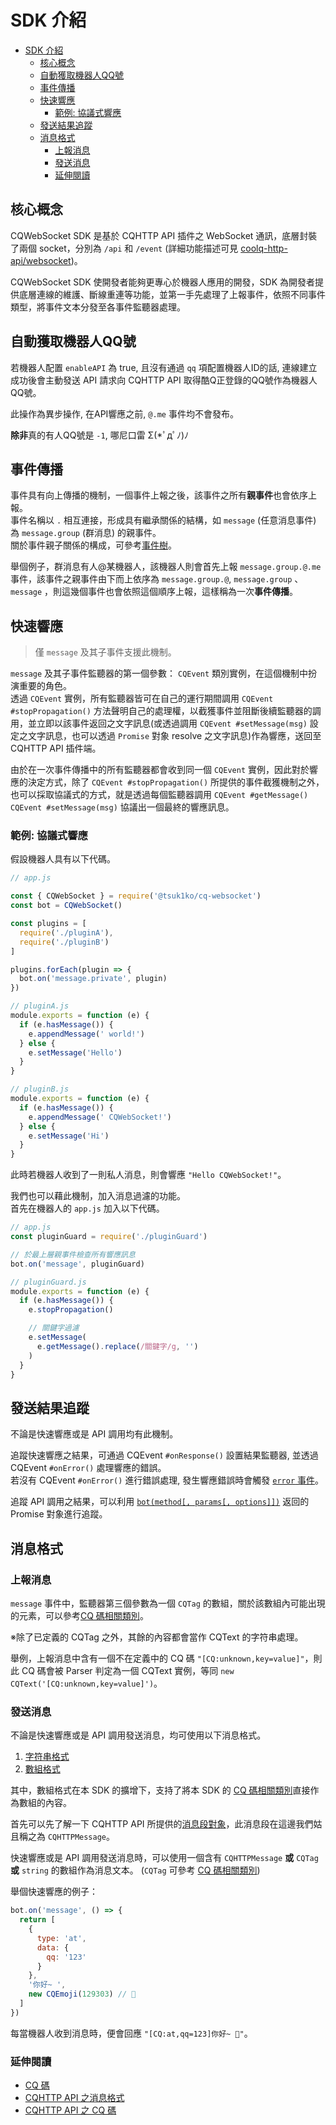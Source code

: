 # SDK 介紹

- [SDK 介紹](#sdk-%E4%BB%8B%E7%B4%B9)
  - [核心概念](#%E6%A0%B8%E5%BF%83%E6%A6%82%E5%BF%B5)
  - [自動獲取機器人QQ號](#%E8%87%AA%E5%8B%95%E7%8D%B2%E5%8F%96%E6%A9%9F%E5%99%A8%E4%BA%BAqq%E8%99%9F)
  - [事件傳播](#%E4%BA%8B%E4%BB%B6%E5%82%B3%E6%92%AD)
  - [快速響應](#%E5%BF%AB%E9%80%9F%E9%9F%BF%E6%87%89)
    - [範例: 協議式響應](#%E7%AF%84%E4%BE%8B-%E5%8D%94%E8%AD%B0%E5%BC%8F%E9%9F%BF%E6%87%89)
  - [發送結果追蹤](#%E7%99%BC%E9%80%81%E7%B5%90%E6%9E%9C%E8%BF%BD%E8%B9%A4)
  - [消息格式](#%E6%B6%88%E6%81%AF%E6%A0%BC%E5%BC%8F)
    - [上報消息](#%E4%B8%8A%E5%A0%B1%E6%B6%88%E6%81%AF)
    - [發送消息](#%E7%99%BC%E9%80%81%E6%B6%88%E6%81%AF)
    - [延伸閱讀](#%E5%BB%B6%E4%BC%B8%E9%96%B1%E8%AE%80)

## 核心概念

CQWebSocket SDK 是基於 CQHTTP API 插件之 WebSocket 通訊，底層封裝了兩個 socket，分別為 `/api` 和 `/event` (詳細功能描述可見 [coolq-http-api/websocket](https://cqhttp.cc/docs/#/WebSocketAPI?id=api-%E6%8E%A5%E5%8F%A3))。

CQWebSocket SDK 使開發者能夠更專心於機器人應用的開發，SDK 為開發者提供底層連線的維護、斷線重連等功能，並第一手先處理了上報事件，依照不同事件類型，將事件文本分發至各事件監聽器處理。

## 自動獲取機器人QQ號

若機器人配置 `enableAPI` 為 true, 且沒有通過 `qq` 項配置機器人ID的話, 連線建立成功後會主動發送 API 請求向 CQHTTP API 取得酷Q正登錄的QQ號作為機器人QQ號。

此操作為異步操作, 在API響應之前, `@.me` 事件均不會發布。

**除非**真的有人QQ號是 `-1`, 哪尼口雷 Σ(*ﾟдﾟﾉ)ﾉ

## 事件傳播

事件具有向上傳播的機制，一個事件上報之後，該事件之所有**親事件**也會依序上報。  
事件名稱以 `.` 相互連接，形成具有繼承關係的結構，如 `message` (任意消息事件) 為 `message.group` (群消息) 的親事件。  
關於事件親子關係的構成，可參考[事件樹](../api/events.md#%E4%BA%8B%E4%BB%B6%E6%A8%B9)。

舉個例子，群消息有人@某機器人，該機器人則會首先上報 `message.group.@.me` 事件，該事件之親事件由下而上依序為 `message.group.@`, `message.group` 、 `message` ，則這幾個事件也會依照這個順序上報，這樣稱為一次**事件傳播**。

## 快速響應

> 僅 `message` 及其子事件支援此機制。

`message` 及其子事件監聽器的第一個參數： `CQEvent` 類別實例，在這個機制中扮演重要的角色。  
透過 `CQEvent` 實例，所有監聽器皆可在自己的運行期間調用 `CQEvent #stopPropagation()` 方法聲明自己的處理權，以截獲事件並阻斷後續監聽器的調用，並立即以該事件返回之文字訊息(或透過調用 `CQEvent #setMessage(msg)` 設定之文字訊息，也可以透過 `Promise` 對象 resolve 之文字訊息)作為響應，送回至 CQHTTP API 插件端。

由於在一次事件傳播中的所有監聽器都會收到同一個 `CQEvent` 實例，因此對於響應的決定方式，除了 `CQEvent #stopPropagation()` 所提供的事件截獲機制之外，也可以採取協議式的方式，就是透過每個監聽器調用 `CQEvent #getMessage()` `CQEvent #setMessage(msg)` 協議出一個最終的響應訊息。

### 範例: 協議式響應

假設機器人具有以下代碼。

```js
// app.js

const { CQWebSocket } = require('@tsuk1ko/cq-websocket')
const bot = CQWebSocket()

const plugins = [
  require('./pluginA'),
  require('./pluginB')
]

plugins.forEach(plugin => {
  bot.on('message.private', plugin)
})

```

```js
// pluginA.js
module.exports = function (e) {
  if (e.hasMessage()) {
    e.appendMessage(' world!')
  } else {
    e.setMessage('Hello')
  }
}
```

```js
// pluginB.js
module.exports = function (e) {
  if (e.hasMessage()) {
    e.appendMessage(' CQWebSocket!')
  } else {
    e.setMessage('Hi')
  }
}
```

此時若機器人收到了一則私人消息，則會響應 `"Hello CQWebSocket!"`。

我們也可以藉此機制，加入消息過濾的功能。  
首先在機器人的 `app.js` 加入以下代碼。

```js
// app.js
const pluginGuard = require('./pluginGuard')

// 於最上層親事件檢查所有響應訊息
bot.on('message', pluginGuard)
```

```js
// pluginGuard.js
module.exports = function (e) {
  if (e.hasMessage()) {
    e.stopPropagation()

    // 關鍵字過濾
    e.setMessage(
      e.getMessage().replace(/關鍵字/g, '')
    )
  }
}
```

## 發送結果追蹤

不論是快速響應或是 API 調用均有此機制。

追蹤快速響應之結果，可通過 CQEvent `#onResponse()` 設置結果監聽器, 並透過 CQEvent `#onError()` 處理響應的錯誤。  
若沒有 CQEvent `#onError()` 進行錯誤處理, 發生響應錯誤時會觸發 [`error` 事件](#基本事件)。

追蹤 API 調用之結果，可以利用 [`bot(method[, params[, options]])`](../api/CQWebSocket.md#api-call) 返回的 Promise 對象進行追蹤。

## 消息格式

### 上報消息

`message` 事件中，監聽器第三個參數為一個 `CQTag` 的數組，關於該數組內可能出現的元素，可以參考[CQ 碼相關類別](../api/messages.md)。

※除了已定義的 CQTag 之外，其餘的內容都會當作 CQText 的字符串處理。

舉例，上報消息中含有一個不在定義中的 CQ 碼 `"[CQ:unknown,key=value]"`，則此 CQ 碼會被 Parser 判定為一個 CQText 實例，等同 `new CQText('[CQ:unknown,key=value]')`。

### 發送消息

不論是快速響應或是 API 調用發送消息，均可使用以下消息格式。

1. [字符串格式](https://cqhttp.cc/docs/#/Message?id=%E5%AD%97%E7%AC%A6%E4%B8%B2%E6%A0%BC%E5%BC%8F)
2. [數組格式](https://cqhttp.cc/docs/#/Message?id=%E6%95%B0%E7%BB%84%E6%A0%BC%E5%BC%8F)

其中，數組格式在本 SDK 的擴增下，支持了將本 SDK 的 [CQ 碼相關類別](../api/messages.md)直接作為數組的內容。

首先可以先了解一下 CQHTTP API 所提供的[消息段對象](../api/CQHTTPMessage.md)，此消息段在這邊我們姑且稱之為 `CQHTTPMessage`。

快速響應或是 API 調用發送消息時，可以使用一個含有 `CQHTTPMessage` **或** `CQTag` **或** `string` 的數組作為消息文本。
(`CQTag` 可參考 [CQ 碼相關類別](../api/messages.md))

舉個快速響應的例子：

```js
bot.on('message', () => {
  return [
    {
      type: 'at',
      data: {
        qq: '123'
      }
    },
    '你好~ ',
    new CQEmoji(129303) // 🤗
  ]
})
```

每當機器人收到消息時，便會回應 `"[CQ:at,qq=123]你好~ 🤗"`。

### 延伸閱讀

- [CQ 碼](https://d.cqp.me/Pro/CQ%E7%A0%81)
- [CQHTTP API 之消息格式](https://cqhttp.cc/docs/#/Message)
- [CQHTTP API 之 CQ 碼](https://cqhttp.cc/docs/#/CQCode)
